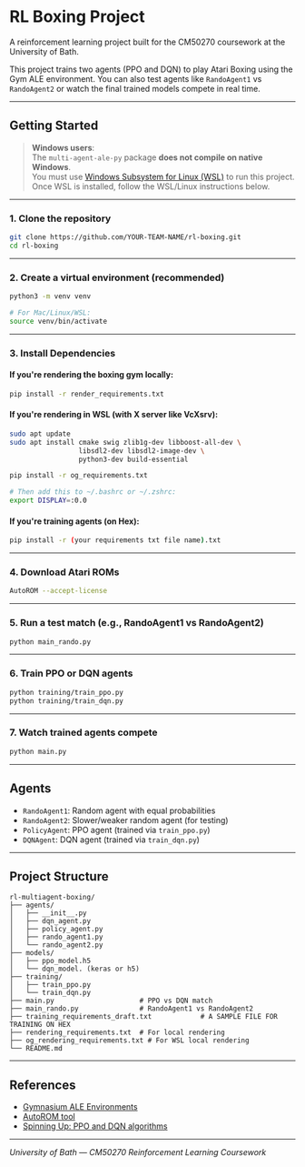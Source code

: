 # RL Boxing Project

A reinforcement learning project built for the CM50270 coursework at the University of Bath.

This project trains two agents (PPO and DQN) to play Atari Boxing using the Gym ALE environment. You can also test agents like `RandoAgent1` vs `RandoAgent2` or watch the final trained models compete in real time.

---

## Getting Started

> **Windows users**:  
> The `multi-agent-ale-py` package **does not compile on native Windows**.  
> You must use [Windows Subsystem for Linux (WSL)](https://learn.microsoft.com/en-us/windows/wsl/install) to run this project.  
> Once WSL is installed, follow the WSL/Linux instructions below.

---

### 1. Clone the repository

```bash
git clone https://github.com/YOUR-TEAM-NAME/rl-boxing.git
cd rl-boxing
```

---

### 2. Create a virtual environment (recommended)

```bash
python3 -m venv venv

# For Mac/Linux/WSL:
source venv/bin/activate
```

---

### 3. Install Dependencies

#### If you're rendering the boxing gym locally:

```bash
pip install -r render_requirements.txt
```

#### If you're rendering in WSL (with X server like VcXsrv):

```bash
sudo apt update
sudo apt install cmake swig zlib1g-dev libboost-all-dev \
                 libsdl2-dev libsdl2-image-dev \
                 python3-dev build-essential

pip install -r og_requirements.txt

# Then add this to ~/.bashrc or ~/.zshrc:
export DISPLAY=:0.0
```

#### If you're training agents (on Hex):

```bash
pip install -r (your requirements txt file name).txt
```

---

### 4. Download Atari ROMs

```bash
AutoROM --accept-license
```

---

### 5. Run a test match (e.g., RandoAgent1 vs RandoAgent2)

```bash
python main_rando.py
```

---

### 6. Train PPO or DQN agents

```bash
python training/train_ppo.py
python training/train_dqn.py
```

---

### 7. Watch trained agents compete

```bash
python main.py
```

---

## Agents

- `RandoAgent1`: Random agent with equal probabilities
- `RandoAgent2`: Slower/weaker random agent (for testing)
- `PolicyAgent`: PPO agent (trained via `train_ppo.py`)
- `DQNAgent`: DQN agent (trained via `train_dqn.py`)

---

## Project Structure

```
rl-multiagent-boxing/
├── agents/
│   ├── __init__.py
│   ├── dqn_agent.py
│   ├── policy_agent.py
│   ├── rando_agent1.py
│   └── rando_agent2.py
├── models/
│   ├── ppo_model.h5
│   └── dqn_model. (keras or h5)
├── training/
│   ├── train_ppo.py
│   └── train_dqn.py
├── main.py                     # PPO vs DQN match
├── main_rando.py               # RandoAgent1 vs RandoAgent2
├── training_requirements_draft.txt            # A SAMPLE FILE FOR TRAINING ON HEX
├── rendering_requirements.txt  # For local rendering
├── og_rendering_requirements.txt # For WSL local rendering
└── README.md
```

---

## References

- [Gymnasium ALE Environments](https://gymnasium.farama.org/environments/atari/)
- [AutoROM tool](https://github.com/Farama-Foundation/AutoROM)
- [Spinning Up: PPO and DQN algorithms](https://spinningup.openai.com/en/latest/algorithms/)

---

_University of Bath — CM50270 Reinforcement Learning Coursework_
